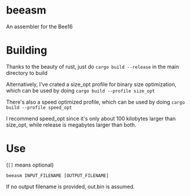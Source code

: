 # beeasm
An assembler for the Bee16

# Building
Thanks to the beauty of rust, just do
`cargo build --release`
in the main directory to build

Alternatively, I've crated a size_opt profile for binary size optimization, which can be used by doing
`cargo build --profile size_opt`

There's also a speed optimized profile, which can be used by doing
`cargo build --profile speed_opt`

I recommend speed_opt since it's only about 100 kilobytes larger than size_opt, while release is megabytes larger than both.

# Use

(`[]` means optional)

`beeasm INPUT_FILENAME [OUTPUT_FILENAME]`

If no output filename is provided, out.bin is assumed.
